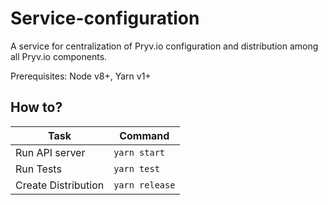 # Service-configuration

A service for centralization of Pryv.io configuration and distribution among all Pryv.io components.

Prerequisites: Node v8+, Yarn v1+

## How to?

| Task                              | Command                        |
| --------------------------------- | ------------------------------ |
| Run API server                    | `yarn start`                   |
| Run Tests                         | `yarn test`                    |
| Create Distribution               | `yarn release`                 |
